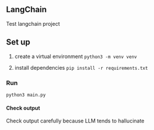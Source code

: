 ## LangChain
Test langchain project

## Set up
1. create a virtual environment
`python3 -m venv venv`

2. install dependencies
`pip install -r requirements.txt`

### Run
`python3 main.py`

#### Check output
Check output carefully because LLM tends to hallucinate